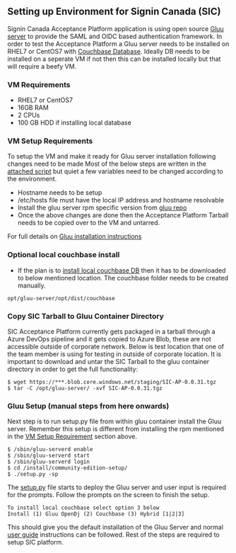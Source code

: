 ## Setting up Environment for Signin Canada (SIC)
Signin Canada Acceptance Platform application is using open source [Gluu server](https://www.gluu.org/) to provide the SAML and OIDC based authentication framework. In order to test the Acceptance Platform a Gluu server needs to be installed on RHEL7 or CentOS7 with [Couchbase Database](https://www.couchbase.com/). Ideally DB needs to be installed on a seperate VM if not then this can be installed locally but that will require a beefy VM. 

### VM Requirements
- RHEL7 or CentOS7 
- 16GB RAM 
- 2 CPUs
- 100 GB HDD if installing local database

### VM Setup Requirements 
To setup the VM and make it ready for Gluu server installation following changes need to be made
Most of the below steps are written in the [attached script](install-gluu.sh) but quiet a few variables need to be changed according to the environment. 

- Hostname needs to be setup
- /etc/hosts file must have the local IP address and hostname resolvable
- Install the gluu server rpm specific version from [gluu repo](https://repo.gluu.org/#)
- Once the above changes are done then the Acceptance Platform Tarball needs to be copied over to the VM and untarred. 

For full details on [Gluu installation instructions](https://gluu.org/docs/ce/installation-guide/install-centos/)

### Optional local couchbase install
- If the plan is to [install local couchbase DB](https://gluu.org/docs/cb/4.0/) then it has to be downloaded to below mentioned location. The couchbase folder needs to be created manually.
```
opt/gluu-server/opt/dist/couchbase 
```

### Copy SIC Tarball to Gluu Container Directory
SIC Acceptance Platform currently gets packaged in a tarball through a Azure DevOps pipeline and it gets copied to Azure Blob, these are not accessible outside of corporate network. Below is test location that one of the team member is using for testing in outside of corporate location. It is important to download and untar the SIC Tarball to the gluu container directory in order to get the full functionality: 
``` 
$ wget https://***.blob.core.windows.net/staging/SIC-AP-0.0.31.tgz
$ tar -C /opt/gluu-server/ -xvf SIC-AP-0.0.31.tgz
```

### Gluu Setup (manual steps from here onwards)
Next step is to run setup.py file from within gluu container install the Gluu server. Remember this setup is different from installing the rpm mentioned in the [VM Setup Requirement](#VM-Setup-Requirements) section above. 

``` shell
$ /sbin/gluu-serverd enable
$ /sbin/gluu-serverd start
$ /sbin/gluu-serverd login
$ cd /install/community-edition-setup/
$ ./setup.py -sp
```
The [setup.py](https://gluu.org/docs/ce/3.0.2/installation-guide/install/#run-setuppy) file starts to deploy the Gluu server and user input is required for the prompts. Follow the prompts on the screen to finish the setup. 
```note
To install local couchbase select option 3 below
Install (1) Gluu OpenDj (2) Couchbase (3) Hybrid [1|2|3]
```
This should give you the default installation of the Gluu Server and normal [user guide](https://gluu.org/docs/ce/3.0.2/admin-guide/oxtrust-ui/) instructions can be followed. Rest of the steps are required to setup SIC platform. 